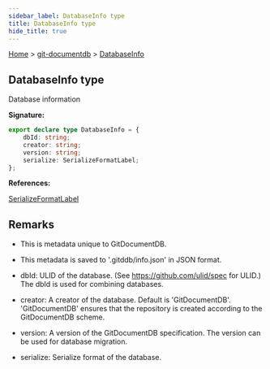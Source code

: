 ```yaml
---
sidebar_label: DatabaseInfo type
title: DatabaseInfo type
hide_title: true
---
```


[Home](./index.md) &gt; [git-documentdb](./git-documentdb.md) &gt; [DatabaseInfo](./git-documentdb.databaseinfo.md)

## DatabaseInfo type

Database information

<b>Signature:</b>

```typescript
export declare type DatabaseInfo = {
    dbId: string;
    creator: string;
    version: string;
    serialize: SerializeFormatLabel;
};
```
<b>References:</b>

[SerializeFormatLabel](./git-documentdb.serializeformatlabel.md)

## Remarks

- This is metadata unique to GitDocumentDB.

- This metadata is saved to '.gitddb/info.json' in JSON format.

- dbId: ULID of the database. (See https://github.com/ulid/spec for ULID.) The dbId is used for combining databases.

- creator: A creator of the database. Default is 'GitDocumentDB'. 'GitDocumentDB' ensures that the repository is created according to the GitDocumentDB scheme.

- version: A version of the GitDocumentDB specification. The version can be used for database migration.

- serialize: Serialize format of the database.

